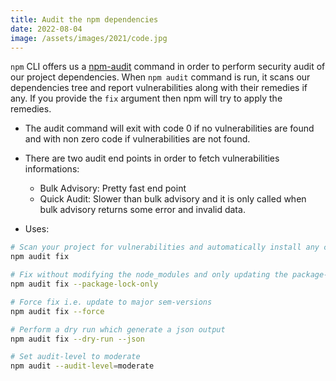 ```yaml
---
title: Audit the npm dependencies
date: 2022-08-04
image: /assets/images/2021/code.jpg
---
```


`npm` CLI offers us a [npm-audit](https://docs.npmjs.com/cli/v7/commands/npm-audit) command in order to perform security audit of our project dependencies. When `npm audit` command is run, it scans our dependencies tree and report vulnerabilities along with their remedies if any. If you provide the `fix` argument then npm will try to apply the remedies.

-   The audit command will exit with code 0 if no vulnerabilities are found and with non zero code if vulnerabilities are not found.

-   There are two audit end points in order to fetch vulnerabilities informations:

    -   Bulk Advisory: Pretty fast end point
    -   Quick Audit: Slower than bulk advisory and it is only called when bulk advisory returns some error and invalid data.

-   Uses:

```bash
# Scan your project for vulnerabilities and automatically install any compatible updates to vulnerable dependencies
npm audit fix

# Fix without modifying the node_modules and only updating the package-lock.json
npm audit fix --package-lock-only

# Force fix i.e. update to major sem-versions
npm audit fix --force

# Perform a dry run which generate a json output
npm audit fix --dry-run --json

# Set audit-level to moderate
npm audit --audit-level=moderate
```
